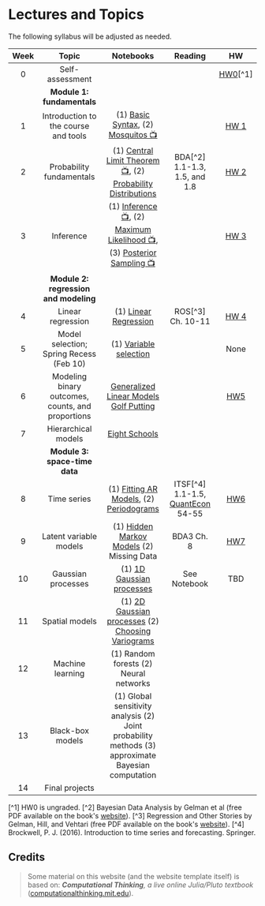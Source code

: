 # Lectures and Topics

The following syllabus will be adjusted as needed.

| Week | Topic | Notebooks | Reading | HW |
|:----:|:-----:|:---------:|:----------:|:---:|
| 0 | Self-assessment | | | [HW0](/00_hw0/)[^1] |
| | **Module 1: fundamentals** |
| 1 | Introduction to the course and tools | (1) [Basic Syntax](/01_basic_syntax/), (2) [Mosquitos 📺](/01_mosquitos/) | | [HW 1](/01_hw1/) |
| 2 | Probability fundamentals | (1) [Central Limit Theorem 📺](/02_clt/), (2) [Probability Distributions](/02_probability/) | BDA[^2] 1.1-1.3, 1.5, and 1.8 | [HW 2](/02_hw2/) |
| 3 | Inference | (1) [Inference 📺](/03_inference/), (2) [Maximum Likelihood 📺](/03_mle/), (3) [Posterior Sampling 📺](/03_mcmc/) | | [HW 3](/03_hw3/) |
| | **Module 2: regression and modeling**| | |
| 4 | Linear regression | (1) [Linear Regression](/04_regression/) | ROS[^3] Ch. 10-11 | [HW 4](/04_hw4/) |
| 5 | Model selection; Spring Recess (Feb 10) | (1) [Variable selection](/05_model_selection/) | | None |
| 6 | Modeling binary outcomes, counts, and proportions | [Generalized Linear Models](/06_glm/) [Golf Putting](/06_golf/) | | [HW5](/06_hw5/)  |
| 7 | Hierarchical models | [Eight Schools](/07_8schools/) |  | |
| | **Module 3: space-time data**| | |
| 8 | Time series | (1) [Fitting AR Models](/08_ar/), (2) [Periodograms](/08_periodogram/) | ITSF[^4] 1.1-1.5, [QuantEcon](https://julia.quantecon.org/) 54-55 | [HW6](/08_hw6/) |
| 9 | Latent variable models | (1) [Hidden Markov Models](/09_hmm/) (2) Missing Data | BDA3 Ch. 8 | [HW7](/09_hw7/)  |
| 10 | Gaussian processes | (1) [1D Gaussian processes](/10_gaussian_process/) | See Notebook | TBD |
| 11 | Spatial models  | (1) [2D Gaussian processes](/11_gp2d/) (2) [Choosing Variograms](/11_variograms/) | | |
| 12 | Machine learning | (1) Random forests (2) Neural networks | | |
| 13 | Black-box models | (1) Global sensitivity analysis (2) Joint probability methods (3) approximate Bayesian computation | | |
| 14 | Final projects | | | |

[^1] HW0 is ungraded.
[^2] Bayesian Data Analysis by Gelman et al (free PDF available on the book's [website](http://www.stat.columbia.edu/~gelman/book/)).
[^3] Regression and Other Stories by Gelman, Hill, and Vehtari (free PDF available on the book's [website](https://avehtari.github.io/ROS-Examples/index.html)).
[^4] Brockwell, P. J. (2016). Introduction to time series and forecasting. Springer.

## Credits

> Some material on this website (and the website template itself) is based on: _**Computational Thinking**, a live online Julia/Pluto textbook_
> ([computationalthinking.mit.edu](https://computationalthinking.mit.edu)).
